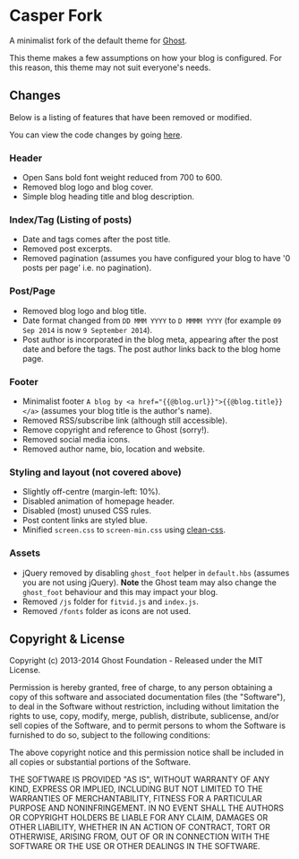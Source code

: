 # Casper Fork

A minimalist fork of the default theme for [Ghost](http://github.com/tryghost/ghost/).

This theme makes a few assumptions on how your blog is configured. For this reason, this theme may not suit everyone's needs.

## Changes

Below is a listing of features that have been removed or modified.

You can view the code changes by going [here](https://github.com/gchan/Casper/compare/TryGhost:master...master).

### Header
* Open Sans bold font weight reduced from 700 to 600.
* Removed blog logo and blog cover.
* Simple blog heading title and blog description.

### Index/Tag (Listing of posts)
* Date and tags comes after the post title.
* Removed post excerpts.
* Removed pagination (assumes you have configured your blog to have '0 posts per page' i.e. no pagination).

### Post/Page
* Removed blog logo and blog title.
* Date format changed from `DD MMM YYYY` to `D MMMM YYYY` (for example `09 Sep 2014` is now `9 September 2014`).
* Post author is incorporated in the blog meta, appearing after the post date and before the tags. The post author links back to the blog home page.

### Footer
* Minimalist footer `A blog by <a href="{{@blog.url}}">{{@blog.title}}</a>` (assumes your blog title is the author's name).
* Removed RSS/subscribe link (although still accessible).
* Remove copyright and reference to Ghost (sorry!).
* Removed social media icons.
* Removed author name, bio, location and website.

### Styling and layout (not covered above)
* Slightly off-centre (margin-left: 10%).
* Disabled animation of homepage header.
* Disabled (most) unused CSS rules.
* Post content links are styled blue.
* Minified `screen.css` to `screen-min.css` using [clean-css](https://github.com/GoalSmashers/clean-css).

### Assets
* jQuery removed by disabling `ghost_foot` helper in `default.hbs` (assumes you are not using jQuery). __Note__ the Ghost team may also change the `ghost_foot` behaviour and this may impact your blog.
* Removed `/js` folder for `fitvid.js` and `index.js`.
* Removed `/fonts` folder as icons are not used.

## Copyright & License

Copyright (c) 2013-2014 Ghost Foundation - Released under the MIT License.

Permission is hereby granted, free of charge, to any person obtaining a copy of this software and associated documentation files (the "Software"), to deal in the Software without restriction, including without limitation the rights to use, copy, modify, merge, publish, distribute, sublicense, and/or sell copies of the Software, and to permit persons to whom the Software is furnished to do so, subject to the following conditions:

The above copyright notice and this permission notice shall be included in all copies or substantial portions of the Software.

THE SOFTWARE IS PROVIDED "AS IS", WITHOUT WARRANTY OF ANY KIND, EXPRESS OR IMPLIED, INCLUDING BUT NOT LIMITED TO THE WARRANTIES OF MERCHANTABILITY, FITNESS FOR A PARTICULAR PURPOSE AND
NONINFRINGEMENT. IN NO EVENT SHALL THE AUTHORS OR COPYRIGHT HOLDERS BE LIABLE FOR ANY CLAIM, DAMAGES OR OTHER LIABILITY, WHETHER IN AN ACTION OF CONTRACT, TORT OR OTHERWISE, ARISING FROM, OUT OF OR IN CONNECTION WITH THE SOFTWARE OR THE USE OR OTHER DEALINGS IN THE SOFTWARE.
